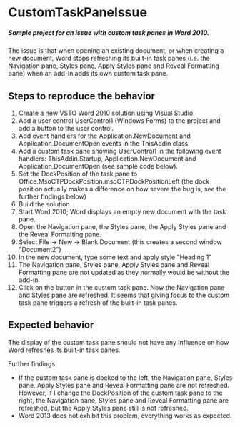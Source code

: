 CustomTaskPaneIssue
===================

##### Sample project for an issue with custom task panes in Word 2010.

The issue is that when opening an existing document, or when creating a new document, Word stops refreshing its built-in task panes (i.e. the Navigation pane, Styles pane, Apply Styles pane and Reveal Formatting pane) when an add-in adds its own custom task pane.

## Steps to reproduce the behavior

1. Create a new VSTO Word 2010 solution using Visual Studio.
2. Add a user control UserControl1 (Windows Forms) to the project and add a button to the user control.
3. Add event handlers for the Application.NewDocument and Application.DocumentOpen events in the ThisAddin class
4. Add a custom task pane showing UserControl1 in the following event handlers: ThisAddin.Startup, Application.NewDocument and Application.DocumentOpen (see sample code below).
5. Set the DockPosition of the task pane to Office.MsoCTPDockPosition.msoCTPDockPositionLeft (the dock position actually makes a difference on how severe the bug is, see the further findings below)
6. Build the solution.
7. Start Word 2010; Word displays an empty new document with the task pane.
8. Open the Navigation pane, the Styles pane, the Apply Styles pane and the Reveal Formatting pane.
9. Select File -> New -> Blank Document (this creates a second window "Document2")
10. In the new document, type some text and apply style "Heading 1"
11. The Navigation pane, Styles pane, Apply Styles pane and Reveal Formatting pane are not updated as they normally would be without the add-in.
12. Click on the button in the custom task pane. Now the Navigation pane and Styles pane are refreshed. It seems that giving focus to the custom task pane triggers a refresh of the built-in task panes.

## Expected behavior

The display of the custom task pane should not have any influence on how Word refreshes its built-in task panes.

Further findings:

* If the custom task pane is docked to the left, the Navigation pane, Styles pane, Apply Styles pane and Reveal Formatting pane are not refreshed. However, if I change the DockPosition of the custom task pane to the right, the Navigation pane, Styles pane and Reveal Formatting pane are refreshed, but the Apply Styles pane still is not refreshed.
* Word 2013 does not exhibit this problem, everything works as expected.
